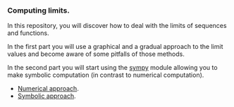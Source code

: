 ### Computing limits.

In this repository, you will discover how to deal with the limits of sequences and functions.

In the first part you will use a graphical and a gradual approach to the limit values and become aware of some pitfalls of those methods.

In the second part you will start using the [sympy](https://docs.sympy.org/latest/index.html) module allowing you to make symbolic computation (in contrast to numerical computation).

- [Numerical approach](num_limit).
- [Symbolic approach](sym_limit).

